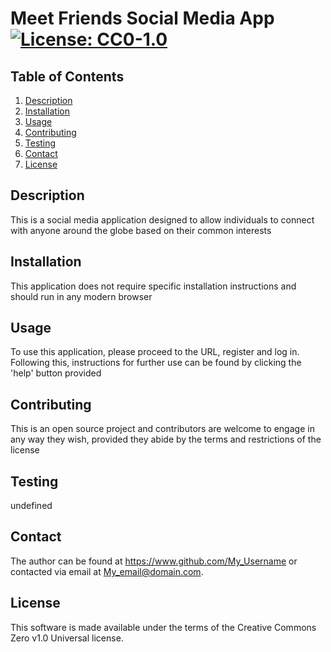 
  # Meet Friends Social Media App [![License: CC0-1.0](https://img.shields.io/badge/License-CC0_1.0-lightgrey.svg)](http://creativecommons.org/publicdomain/zero/1.0/)

  ## Table of Contents

  1. [Description](#description)
  2. [Installation](#installation)
  3. [Usage](#usage)
  4. [Contributing](#contributing)
  5. [Testing](#testing)
  6. [Contact](#contact)
  7. [License](#license)

  ## Description <a id="description"></a>
  This is a social media application designed to allow individuals to connect with anyone around the globe based on their common interests

  ## Installation <a id="installation"></a>
  This application does not require specific installation instructions and should run in any modern browser

  ## Usage <a id="usage"></a>
  To use this application, please proceed to the URL, register and log in. Following this, instructions for further use can be found by clicking the 'help' button provided

  ## Contributing <a id="contributing"></a>
  This is an open source project and contributors are welcome to engage in any way they wish, provided they abide by the terms and restrictions of the license

  ## Testing <a id="testing"></a>
  undefined

  ## Contact <a id="contact"></a>
  The author can be found at https://www.github.com/My_Username or contacted via email at My_email@domain.com.

  ## License <a id="license"></a>
  This software is made available under the terms of the Creative Commons Zero v1.0 Universal license.
